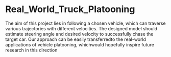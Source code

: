 # Real_World_Truck_Platooning
The aim of this project lies in following a chosen vehicle, which can traverse various trajectories with different velocities. The designed model should estimate steering angle and desired velocity to successfully chase the target car. Our  approach  can  be  easily  transferredto the real-world applications of vehicle platooning, whichwould hopefully inspire future research in this direction 
